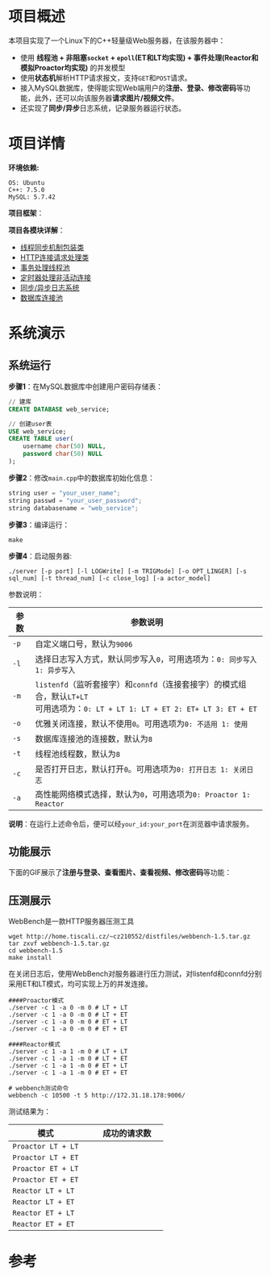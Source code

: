 # 项目概述

本项目实现了一个Linux下的C++轻量级Web服务器，在该服务器中：

- 使用 **线程池 + 非阻塞`socket` + `epoll`(ET和LT均实现) + 事件处理(Reactor和模拟Proactor均实现)** 的并发模型
- 使用**状态机**解析HTTP请求报文，支持`GET`和`POST`请求。
- 接入MySQL数据库，使得能实现Web端用户的**注册、登录、修改密码**等功能，此外，还可以向该服务器**请求图片/视频文件**。
- 还实现了**同步/异步**日志系统，记录服务器运行状态。

# 项目详情

**环境依赖:**

```shell
OS: Ubuntu
C++: 7.5.0
MySQL: 5.7.42
```

**项目框架**：



**项目各模块详解**：

- [线程同步机制包装类](./lock/readme.md)
- [HTTP连接请求处理类](./http/readme.md)
- [事务处理线程池](./thread_pool/readme.md)
- [定时器处理非活动连接](./timer/readme.md)
- [同步/异步日志系统](./log/readme.md)
- [数据库连接池](./db/readme.md)



# 系统演示

## 系统运行

**步骤1**：在MySQL数据库中创建用户密码存储表：

```sql
// 建库
CREATE DATABASE web_service;

// 创建user表
USE web_service;
CREATE TABLE user(
    username char(50) NULL,
    password char(50) NULL
);
```

**步骤2**：修改`main.cpp`中的数据库初始化信息：

```c++
string user = "your_user_name";
string passwd = "your_user_password";
string databasename = "web_service";
```

**步骤3**：编译运行：

```shell
make
```

**步骤4**：启动服务器:

```shell
./server [-p port] [-l LOGWrite] [-m TRIGMode] [-o OPT_LINGER] [-s sql_num] [-t thread_num] [-c close_log] [-a actor_model]
```

参数说明：

| 参数 | 参数说明                                                     |
| ---- | ------------------------------------------------------------ |
| `-p` | 自定义端口号，默认为`9006`                                   |
| `-l` | 选择日志写入方式，默认同步写入`0`，可用选项为：`0: 同步写入 1: 异步写入` |
| `-m` | `listenfd`（监听套接字）和`connfd`（连接套接字）的模式组合，默认`LT+LT`<br>可用选项为：`0: LT + LT 1: LT + ET 2: ET+ LT 3: ET + ET` |
| `-o` | 优雅关闭连接，默认不使用`0`。可用选项为`0: 不适用 1: 使用`   |
| `-s` | 数据库连接池的连接数，默认为`8`                              |
| `-t` | 线程池线程数，默认为`8`                                      |
| `-c` | 是否打开日志，默认打开`0`。可用选项为`0: 打开日志 1: 关闭日志` |
| `-a` | 高性能网络模式选择，默认为`0`，可用选项为`0: Proactor 1: Reactor` |

**说明**：在运行上述命令后，便可以经`your_id:your_port`在浏览器中请求服务。

## 功能展示

下面的GIF展示了**注册与登录、查看图片、查看视频、修改密码**等功能：



## 压测展示

WebBench是一款HTTP服务器压测工具

```shell
wget http://home.tiscali.cz/~cz210552/distfiles/webbench-1.5.tar.gz
tar zxvf webbench-1.5.tar.gz
cd webbench-1.5
make install
```

在关闭日志后，使用WebBench对服务器进行压力测试，对listenfd和connfd分别采用ET和LT模式，均可实现上万的并发连接。

```shell
####Proactor模式
./server -c 1 -a 0 -m 0 # LT + LT
./server -c 1 -a 0 -m 0 # LT + ET
./server -c 1 -a 0 -m 0 # ET + LT
./server -c 1 -a 0 -m 0 # ET + ET

####Reactor模式
./server -c 1 -a 1 -m 0 # LT + LT
./server -c 1 -a 1 -m 0 # LT + ET
./server -c 1 -a 1 -m 0 # ET + LT
./server -c 1 -a 1 -m 0 # ET + ET

# webbench测试命令
webbench -c 10500 -t 5 http://172.31.18.178:9006/
```

测试结果为：

| 模式               |      |      | 成功的请求数 |      |
| ------------------ | ---- | ---- | ------------ | ---- |
| `Proactor LT + LT` |      |      |              |      |
| `Proactor LT + ET` |      |      |              |      |
| `Proactor ET + LT` |      |      |              |      |
| `Proactor ET + ET` |      |      |              |      |
| `Reactor LT + LT`  |      |      |              |      |
| `Reactor LT + ET`  |      |      |              |      |
| `Reactor ET + LT`  |      |      |              |      |
| `Reactor ET + ET`  |      |      |              |      |



# 参考

